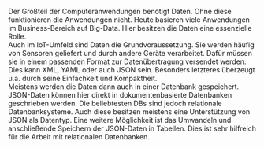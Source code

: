 Der Großteil der Computeranwendungen benötigt Daten.
Ohne diese funktionieren die Anwendungen nicht.
Heute basieren viele Anwendungen im Business-Bereich auf Big-Data.
Hier besitzen die Daten eine essenzielle Rolle.<br>
Auch im IoT-Umfeld sind Daten die Grundvoraussetzung.
Sie werden häufig von Sensoren geliefert und durch andere Geräte verarbeitet.
Dafür müssen sie in einem passenden Format zur Datenübertragung versendet werden.
Dies kann XML, YAML oder auch JSON sein.
Besonders letzteres überzeugt u.a. durch seine Einfachkeit und Kompaktheit.<br>
Meistens werden die Daten dann auch in einer Datenbank gespeichert.
JSON-Daten können hier direkt in dokumentenbasierte Datenbanken geschrieben werden.
Die beliebtesten DBs sind jedoch relationale Datenbanksysteme.
Auch diese besitzen meistens eine Unterstützung von JSON als Datentyp.
Eine weitere Möglichkeit ist das Umwandeln und anschließende Speichern der JSON-Daten in Tabellen.
Dies ist sehr hilfreich für die Arbeit mit relationalen Datenbanken.
